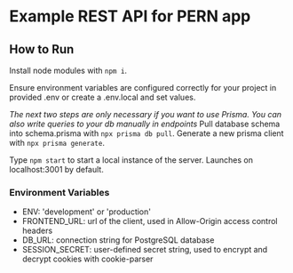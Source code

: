 # Example REST API for PERN app

## How to Run
Install node modules with `npm i`.

Ensure environment variables are configured correctly for your project in provided .env or create a .env.local and set values.

*The next two steps are only necessary if you want to use Prisma. You can also write queries to your db manually in endpoints*
Pull database schema into schema.prisma with `npx prisma db pull`.
Generate a new prisma client with `npx prisma generate`.

Type `npm start` to start a local instance of the server. Launches on localhost:3001 by default.

### Environment Variables
- ENV: 'development' or 'production'
- FRONTEND_URL: url of the client, used in Allow-Origin access control headers
- DB_URL: connection string for PostgreSQL database
- SESSION_SECRET: user-defined secret string, used to encrypt and decrypt cookies with cookie-parser